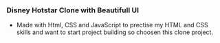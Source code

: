 ### Disney Hotstar Clone with Beautifull UI
- Made with Html, CSS and JavaScript to prectise my HTML and CSS skills and want to start project building so choosen this clone project.
